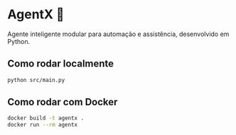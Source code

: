 # AgentX 🤖

Agente inteligente modular para automação e assistência, desenvolvido em Python.

## Como rodar localmente
```bash
python src/main.py
```

## Como rodar com Docker
```bash
docker build -t agentx .
docker run --rm agentx
```
